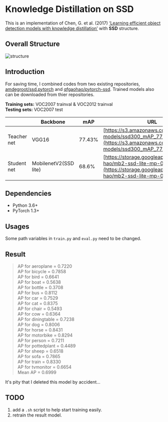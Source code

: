 # Knowledge Distillation on SSD

This is an implementation of Chen, G. et al. (2017) [‘Learning efficient object detection models with knowledge distillation’](http://papers.nips.cc/paper/6676-learning-efficient-object-detection-models-with-knowledge-distillation.pdf) with **SSD** structure.

## Overall Structure

![structure](https://raw.githubusercontent.com/SsisyphusTao/SSD-Knowledge-Distillation/mbv2-lite/structure.png)

## Introduction

For saving time, I combined codes from two existing repositories, [amdegroot/ssd.pytorch](https://github.com/amdegroot/ssd.pytorch#installation) and [qfgaohao/pytorch-ssd](https://github.com/amdegroot/ssd.pytorch#installation). Trained models also can be downloaded from thier repositories.

**Training sets:** VOC2007 trainval & VOC2012 trainval  
**Testing sets:** VOC2007 test

||Backbone|mAP|URL
-|-|-|-
Teacher net|VGG16|77.43%|[https://s3.amazonaws.com/amdegroot-models/ssd300_mAP_77.43_v2.pth](https://s3.amazonaws.com/amdegroot-models/ssd300_mAP_77.43_v2.pth)
Student net|MobilenetV2(SSD lite)|68.6%|[https://storage.googleapis.com/models-hao/mb2-ssd-lite-mp-0_686.pth](https://storage.googleapis.com/models-hao/mb2-ssd-lite-mp-0_686.pth)

## Dependencies

- Python 3.6+  
- PyTorch 1.3+

##  Usages

Some path variables in `train.py` and `eval.py` need to be changed.

## Result                  
>AP for aeroplane = 0.7220          
AP for bicycle = 0.7858        
AP for bird = 0.6641     
AP for boat = 0.5638     
AP for bottle = 0.3708       
AP for bus = 0.8112    
AP for car = 0.7529    
AP for cat = 0.8375    
AP for chair = 0.5493      
AP for cow = 0.6364    
AP for diningtable = 0.7238            
AP for dog = 0.8006    
AP for horse = 0.8431      
AP for motorbike = 0.8294          
AP for person = 0.7211       
AP for pottedplant = 0.4489            
AP for sheep = 0.6518      
AP for sofa = 0.7865     
AP for train = 0.8330      
AP for tvmonitor = 0.6654          
Mean AP = 0.6999

It's pity that I deleted this model by accident...

## TODO

1. add a `.sh` script to help start training easily.
2. retrain the result model.
